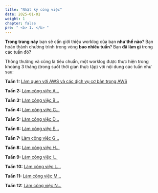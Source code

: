 ```yaml
---
title: "Nhật ký công việc"
date: 2025-01-01
weight: 1
chapter: false
pre: " <b> 1. </b> "
---
```




**Trong trang này** bạn sẽ cần giới thiệu worklog của bạn **như thế nào**? Bạn hoàn thành chương trình trong vòng **bao nhiêu tuần**? Bạn **đã làm gì** trong các tuần đó?


Thông thường và cũng là tiêu chuẩn, một worklog được thực hiện trong khoảng 3 tháng (trong suốt thời gian thực tập) với nội dung các tuần như sau:

**Tuần 1:** [Làm quen với AWS và các dịch vụ cơ bản trong AWS](1.1-week1/)

**Tuần 2:** [Làm công việc A...](1.2-week2/)

**Tuần 3:** [Làm công việc B...](1.3-week3/)

**Tuần 4:** [Làm công việc C...](1.4-week4/)

**Tuần 5:** [Làm công việc D...](1.5-week5/)

**Tuần 6:** [Làm công việc E...](1.6-week6/)

**Tuần 7:** [Làm công việc G...](1.7-week7/)

**Tuần 8:** [Làm công việc H...](1.8-week8/)

**Tuần 9:** [Làm công việc I...](1.9-week9/)

**Tuần 10:** [Làm công việc L...](1.10-week10/)

**Tuần 11:** [Làm công việc M...](1.11-week11/)

**Tuần 12:** [Làm công việc N...](1.12-week12/)